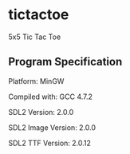 tictactoe
=========

5x5 Tic Tac Toe

## Program Specification
Platform: MinGW

Compiled with: GCC 4.7.2

SDL2 Version: 2.0.0

SDL2 Image Version: 2.0.0

SDL2 TTF Version: 2.0.12
